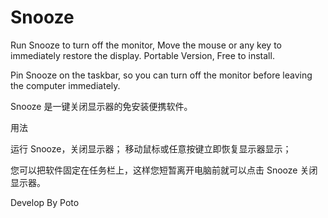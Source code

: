 # Snooze
Run Snooze to turn off the monitor, Move the mouse or any key to immediately restore the display.
Portable Version, Free to install.

Pin Snooze on the taskbar, so you can turn off the monitor before leaving the computer immediately.

Snooze 是一键关闭显示器的免安装便携软件。

用法

运行 Snooze，关闭显示器；
移动鼠标或任意按键立即恢复显示器显示；

您可以把软件固定在任务栏上，这样您短暂离开电脑前就可以点击 Snooze 关闭显示器。

Develop By Poto
